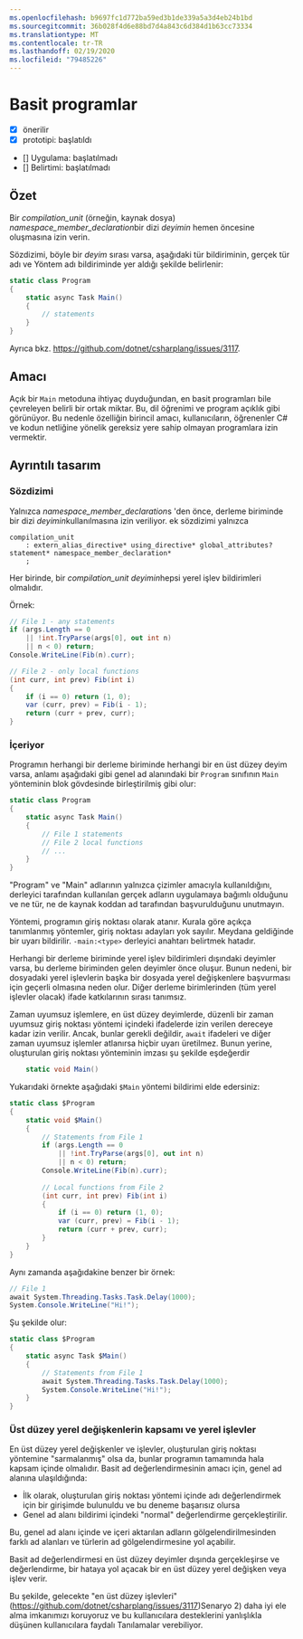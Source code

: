 ```yaml
---
ms.openlocfilehash: b9697fc1d772ba59ed3b1de339a5a3d4eb24b1bd
ms.sourcegitcommit: 36b028f4d6e88bd7d4a843c6d384d1b63cc73334
ms.translationtype: MT
ms.contentlocale: tr-TR
ms.lasthandoff: 02/19/2020
ms.locfileid: "79485226"
---
```

# <a name="simple-programs"></a>Basit programlar

* [x] önerilir
* [x] prototipi: başlatıldı
* [] Uygulama: başlatılmadı
* [] Belirtimi: başlatılmadı

## <a name="summary"></a>Özet
[summary]: #summary

Bir *compilation_unit* (örneğin, kaynak dosya) *namespace_member_declaration*bir dizi *deyimin* hemen öncesine oluşmasına izin verin.

Sözdizimi, böyle bir *deyim* sırası varsa, aşağıdaki tür bildiriminin, gerçek tür adı ve Yöntem adı bildiriminde yer aldığı şekilde belirlenir:

``` c#
static class Program
{
    static async Task Main()
    {
        // statements
    }
}
```

Ayrıca bkz. https://github.com/dotnet/csharplang/issues/3117.

## <a name="motivation"></a>Amacı
[motivation]: #motivation

Açık bir `Main` metoduna ihtiyaç duyduğundan, en basit programları bile çevreleyen belirli bir ortak miktar. Bu, dil öğrenimi ve program açıklık gibi görünüyor. Bu nedenle özelliğin birincil amacı, kullanıcıların, öğrenenler C# ve kodun netliğine yönelik gereksiz yere sahip olmayan programlara izin vermektir.

## <a name="detailed-design"></a>Ayrıntılı tasarım
[design]: #detailed-design

### <a name="syntax"></a>Sözdizimi

Yalnızca *namespace_member_declaration*s 'den önce, derleme biriminde bir dizi *deyimin*kullanılmasına izin veriliyor. ek sözdizimi yalnızca

``` antlr
compilation_unit
    : extern_alias_directive* using_directive* global_attributes? statement* namespace_member_declaration*
    ;
```

Her birinde, bir *compilation_unit* *deyimin*hepsi yerel işlev bildirimleri olmalıdır. 

Örnek:

``` c#
// File 1 - any statements
if (args.Length == 0
    || !int.TryParse(args[0], out int n)
    || n < 0) return;
Console.WriteLine(Fib(n).curr);

// File 2 - only local functions
(int curr, int prev) Fib(int i)
{
    if (i == 0) return (1, 0);
    var (curr, prev) = Fib(i - 1);
    return (curr + prev, curr);
}
```

### <a name="semantics"></a>İçeriyor

Programın herhangi bir derleme biriminde herhangi bir en üst düzey deyim varsa, anlamı aşağıdaki gibi genel ad alanındaki bir `Program` sınıfının `Main` yönteminin blok gövdesinde birleştirilmiş gibi olur:

``` c#
static class Program
{
    static async Task Main()
    {
        // File 1 statements
        // File 2 local functions
        // ...
    }
}
```

"Program" ve "Main" adlarının yalnızca çizimler amacıyla kullanıldığını, derleyici tarafından kullanılan gerçek adların uygulamaya bağımlı olduğunu ve ne tür, ne de kaynak koddan ad tarafından başvurulduğunu unutmayın.

Yöntemi, programın giriş noktası olarak atanır. Kurala göre açıkça tanımlanmış yöntemler, giriş noktası adayları yok sayılır. Meydana geldiğinde bir uyarı bildirilir. `-main:<type>` derleyici anahtarı belirtmek hatadır.

Herhangi bir derleme biriminde yerel işlev bildirimleri dışındaki deyimler varsa, bu derleme biriminden gelen deyimler önce oluşur. Bunun nedeni, bir dosyadaki yerel işlevlerin başka bir dosyada yerel değişkenlere başvurması için geçerli olmasına neden olur. Diğer derleme birimlerinden (tüm yerel işlevler olacak) ifade katkılarının sırası tanımsız.

Zaman uyumsuz işlemlere, en üst düzey deyimlerde, düzenli bir zaman uyumsuz giriş noktası yöntemi içindeki ifadelerde izin verilen dereceye kadar izin verilir. Ancak, bunlar gerekli değildir, `await` ifadeleri ve diğer zaman uyumsuz işlemler atlanırsa hiçbir uyarı üretilmez. Bunun yerine, oluşturulan giriş noktası yönteminin imzası şu şekilde eşdeğerdir 
``` c#
    static void Main()
```

Yukarıdaki örnekte aşağıdaki `$Main` yöntemi bildirimi elde edersiniz:

``` c#
static class $Program
{
    static void $Main()
    {
        // Statements from File 1
        if (args.Length == 0
            || !int.TryParse(args[0], out int n)
            || n < 0) return;
        Console.WriteLine(Fib(n).curr);
        
        // Local functions from File 2
        (int curr, int prev) Fib(int i)
        {
            if (i == 0) return (1, 0);
            var (curr, prev) = Fib(i - 1);
            return (curr + prev, curr);
        }
    }
}
```

Aynı zamanda aşağıdakine benzer bir örnek:
``` c#
// File 1
await System.Threading.Tasks.Task.Delay(1000);
System.Console.WriteLine("Hi!");
```

Şu şekilde olur:
``` c#
static class $Program
{
    static async Task $Main()
    {
        // Statements from File 1
        await System.Threading.Tasks.Task.Delay(1000);
        System.Console.WriteLine("Hi!");
    }
}
```

### <a name="scope-of-top-level-local-variables-and-local-functions"></a>Üst düzey yerel değişkenlerin kapsamı ve yerel işlevler

En üst düzey yerel değişkenler ve işlevler, oluşturulan giriş noktası yöntemine "sarmalanmış" olsa da, bunlar programın tamamında hala kapsam içinde olmalıdır.
Basit ad değerlendirmesinin amacı için, genel ad alanına ulaşıldığında:
- İlk olarak, oluşturulan giriş noktası yöntemi içinde adı değerlendirmek için bir girişimde bulunuldu ve bu deneme başarısız olursa 
- Genel ad alanı bildirimi içindeki "normal" değerlendirme gerçekleştirilir. 

Bu, genel ad alanı içinde ve içeri aktarılan adların gölgelendirilmesinden farklı ad alanları ve türlerin ad gölgelendirmesine yol açabilir.

Basit ad değerlendirmesi en üst düzey deyimler dışında gerçekleşirse ve değerlendirme, bir hataya yol açacak bir en üst düzey yerel değişken veya işlev verir.

Bu şekilde, gelecekte "en üst düzey işlevleri" (https://github.com/dotnet/csharplang/issues/3117)Senaryo 2) daha iyi ele alma imkanımızı koruyoruz ve bu kullanıcılara desteklerini yanlışlıkla düşünen kullanıcılara faydalı Tanılamalar verebiliyor.

